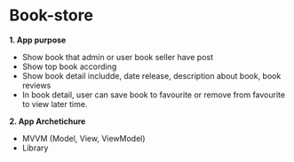 # Book-store

**1. App purpose**
- Show book that admin or user book seller have post
- Show top book according
- Show book detail includde, date release, description about book, book reviews
- In book detail, user can save book to favourite or remove from favourite to view later time.

**2. App Archetichure**

* MVVM (Model, View, ViewModel)
* Library
